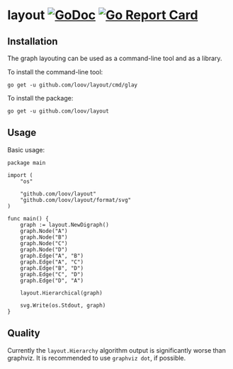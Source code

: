 # layout [![GoDoc](https://godoc.org/github.com/loov/layout?status.svg)](https://godoc.org/github.com/loov/layout) [![Go Report Card](https://goreportcard.com/badge/github.com/loov/layout)](https://goreportcard.com/report/github.com/loov/layout)

## Installation

The graph layouting can be used as a command-line tool and as a library.

To install the command-line tool:
```
go get -u github.com/loov/layout/cmd/glay
```

To install the package:
```
go get -u github.com/loov/layout
```

## Usage

Basic usage:

```
package main

import (
    "os"

    "github.com/loov/layout"
    "github.com/loov/layout/format/svg"
)

func main() {
    graph := layout.NewDigraph()
    graph.Node("A")
    graph.Node("B")
    graph.Node("C")
    graph.Node("D")
    graph.Edge("A", "B")
    graph.Edge("A", "C")
    graph.Edge("B", "D")
    graph.Edge("C", "D")
    graph.Edge("D", "A")

    layout.Hierarchical(graph)

    svg.Write(os.Stdout, graph)
}
```

## Quality

Currently the `layout.Hierarchy` algorithm output is significantly worse than graphviz. It is recommended to use `graphviz dot`, if possible.
